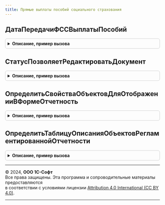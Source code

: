 ```yaml
---
title: Прямые выплаты пособий социального страхования
---
```



## ДатаПередачиФССВыплатыПособий
<details style="margin: 1em 0; padding: 0.5em; border: 1px solid #ccc; border-radius: 6px;">

<summary style="font-weight: bold; cursor: pointer;">Описание, пример вызова</summary>

```bsl

// Возвращает дату передачи выплаты пособий в ФСС.
//
// Параметры:
//  Организация - СправочникСсылка.Организации.
//
// Возвращаемое значение:
//	Дата
//
Функция ДатаПередачиФССВыплатыПособий(Организация) Экспорт
```

Пример вызова
```bsl
Результат = ПрямыеВыплатыПособийСоциальногоСтрахования.ДатаПередачиФССВыплатыПособий(Организация) 
```
</details>

## СтатусПозволяетРедактироватьДокумент
<details style="margin: 1em 0; padding: 0.5em; border: 1px solid #ccc; border-radius: 6px;">

<summary style="font-weight: bold; cursor: pointer;">Описание, пример вызова</summary>

```bsl

// Определяет по статусу является ли объект редактируемым или нет
//
// Параметры
//  Статус - Перечисления.СтатусыЗаявленийИРеестровНаВыплатуПособий.
//
// Возвращаемое значение:
//    Булево - истина, если статус позволяет редактировать документ.
//
Функция СтатусПозволяетРедактироватьДокумент(Статус) Экспорт
```

Пример вызова
```bsl
Результат = ПрямыеВыплатыПособийСоциальногоСтрахования.СтатусПозволяетРедактироватьДокумент(Статус) 
```
</details>

## ОпределитьСвойстваОбъектовДляОтображенииВФормеОтчетность
<details style="margin: 1em 0; padding: 0.5em; border: 1px solid #ccc; border-radius: 6px;">

<summary style="font-weight: bold; cursor: pointer;">Описание, пример вызова</summary>

```bsl

// Процедура переопределяет свойства объекта, с которыми он будет отображен в форме Отчетность
// Параметры:
//  СвойстваОбъектов  - ТаблицаЗначений - (см. РегламентированнаяОтчетностьПереопределяемый.ОпределитьСвойстваОбъектовДляОтображенииВФормеОтчетность).
//
Процедура ОпределитьСвойстваОбъектовДляОтображенииВФормеОтчетность(СвойстваОбъектов) Экспорт
```

Пример вызова
```bsl
ПрямыеВыплатыПособийСоциальногоСтрахования.ОпределитьСвойстваОбъектовДляОтображенииВФормеОтчетность(СвойстваОбъектов) 
```
</details>

## ОпределитьТаблицуОписанияОбъектовРегламентированнойОтчетности
<details style="margin: 1em 0; padding: 0.5em; border: 1px solid #ccc; border-radius: 6px;">

<summary style="font-weight: bold; cursor: pointer;">Описание, пример вызова</summary>

```bsl

// Определяет свойства, касающиеся общих свойств объектов конфигураций-потребителей для отображения в форме Отчетность
// и возможности создания новый объектов из формы Отчетность.
//
// Параметры:
//  ТаблицаОписания  - ТаблицаЗначений -  (см. РегламентированнаяОтчетностьПереопределяемый.ОпределитьТаблицуОписанияОбъектовРегламентированнойОтчетности).
//
Процедура ОпределитьТаблицуОписанияОбъектовРегламентированнойОтчетности(ТаблицаОписания) Экспорт
```

Пример вызова
```bsl
ПрямыеВыплатыПособийСоциальногоСтрахования.ОпределитьТаблицуОписанияОбъектовРегламентированнойОтчетности(ТаблицаОписания) 
```
</details>

---

© 2024, **ООО 1С-Софт**  
Все права защищены. Эта программа и сопроводительные материалы предоставляются  
в соответствии с условиями лицензии [Attribution 4.0 International (CC BY 4.0)](https://creativecommons.org/licenses/by/4.0/legalcode).

---
